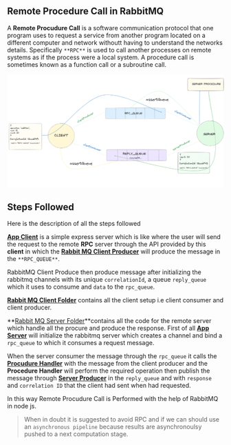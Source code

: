 ## Remote Procedure Call in RabbitMQ

A **Remote Procudure Call** is a software communication protocol that one program uses to request a service from another program located on a different computer and network withoutt having to understand the networks details. Specifically `**RPC**` is used to call another processes on remote systems as if the process were a local system. A procedure call is sometimes known as a function call or a subroutine call.

![RabbitMQ Remote Procedure Call](../../../Figures/RPC_rabbitmq.png)

## Steps Followed

Here is the description of all the steps followed

**[App Client](./appClient.ts)** is a simple express server which is like where the user will send the request to the remote **RPC** server through the API provided by this **client** in which the **[Rabbit MQ Client Producer](./rabbitmq/rpc%20Client/clientProducer.ts)** will produce the message in the `**RPC_QUEUE**`.

RabbitMQ Client Produce then produce message after initializing the rabbitmq channels with its unique `correlationId`, a queue `reply_queue` which it uses to consume and `data` to the `rpc_queue`.

**[Rabbit MQ Client Folder](./rabbitmq/rpc%20Client/)** contains all the client setup i.e client consumer and client producer.

**[Rabbit MQ Server Folder](./rabbitmq/rpc%20Server/)**contains all the code for the remote server which handle all the procure and produce the response. First of all **[App Server](./appServer.ts)** will initialize the rabbitmq server which creates a channel and bind a `rpc_queue` to which it consumes a request message.

When the server consumer the message through the `rpc_queue` it calls the **[Procudure Handler](./rabbitmq/rpc%20Server/procudure.ts)** with the message from the client producer and the **Procedure Handler** will perform the required operation then publish the message through **[Server Producer](./rabbitmq/rpc%20Server/serverProducer.ts)** in the `reply_queue` and with `response` and `correlation ID` that the client had sent when had requested.

In this way Remote Procudure Call is Performed with the help of RabbitMQ in node js.

> When in doubt it is suggested to avoid RPC and if we can should use an `asynchronous pipeline` because results are asynchronoulsy pushed to a next computation stage.
